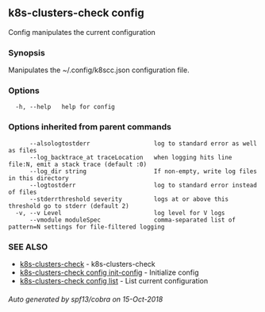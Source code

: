 ## k8s-clusters-check config

Config manipulates the current configuration

### Synopsis

Manipulates the ~/.config/k8scc.json configuration file.

### Options

```
  -h, --help   help for config
```

### Options inherited from parent commands

```
      --alsologtostderr                  log to standard error as well as files
      --log_backtrace_at traceLocation   when logging hits line file:N, emit a stack trace (default :0)
      --log_dir string                   If non-empty, write log files in this directory
      --logtostderr                      log to standard error instead of files
      --stderrthreshold severity         logs at or above this threshold go to stderr (default 2)
  -v, --v Level                          log level for V logs
      --vmodule moduleSpec               comma-separated list of pattern=N settings for file-filtered logging
```

### SEE ALSO

* [k8s-clusters-check](k8s-clusters-check.md)	 - k8s-clusters-check
* [k8s-clusters-check config init-config](k8s-clusters-check_config_init-config.md)	 - Initialize config
* [k8s-clusters-check config list](k8s-clusters-check_config_list.md)	 - List current configuration

###### Auto generated by spf13/cobra on 15-Oct-2018
